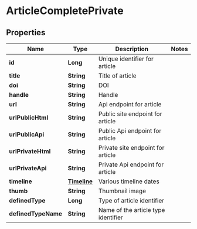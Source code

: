
# ArticleCompletePrivate

## Properties
Name | Type | Description | Notes
------------ | ------------- | ------------- | -------------
**id** | **Long** | Unique identifier for article | 
**title** | **String** | Title of article | 
**doi** | **String** | DOI | 
**handle** | **String** | Handle | 
**url** | **String** | Api endpoint for article | 
**urlPublicHtml** | **String** | Public site endpoint for article | 
**urlPublicApi** | **String** | Public Api endpoint for article | 
**urlPrivateHtml** | **String** | Private site endpoint for article | 
**urlPrivateApi** | **String** | Private Api endpoint for article | 
**timeline** | [**Timeline**](Timeline.md) | Various timeline dates | 
**thumb** | **String** | Thumbnail image | 
**definedType** | **Long** | Type of article identifier | 
**definedTypeName** | **String** | Name of the article type identifier | 



